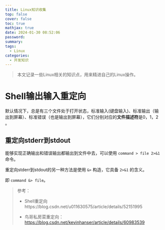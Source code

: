```yaml
---
title: Linux知识收集
top: false
cover: false
toc: true
mathjax: true
date: 2024-01-30 08:52:06
password:
summary:
tags:
  - Linux
categories:	
  - 开发知识
---
```


> 本文记录一些Linux相关的知识点，用来精进自己的Linux操作。

# Shell输出输入重定向

默认情况下，总是有三个文件处于打开状态，标准输入(键盘输入)、标准输出（输出到屏幕）、标准错误（也是输出到屏幕），它们分别对应的**文件描述符**是0，1，2 。

## 重定向stderr到stdout

能够实现正确输出和错误输出都输出到文件中去，可以使用 `command > file 2>&1` 命令。

重定向stderr到stdout的另一种方法是使用 `&>` 构造，它具备 `2>&1` 的含义。

即 `command &> file`。

> 参考：
>
> - Shell重定向https://blog.csdn.net/u011630575/article/details/52151995
>
> - 鸟哥私房菜重定向：https://blog.csdn.net/kevinhanser/article/details/60983539
